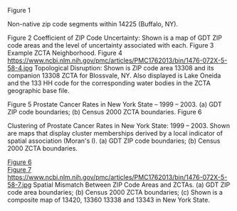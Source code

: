 

Figure 1


Non-native zip code segments within 14225 (Buffalo, NY).

Figure 2
Coefficient of ZIP Code Uncertainty: Shown is a map of GDT ZIP code areas and the level of uncertainty associated with each.
Figure 3
Example ZCTA Neighborhood.
Figure 4
https://www.ncbi.nlm.nih.gov/pmc/articles/PMC1762013/bin/1476-072X-5-58-4.jpg
Topological Disruption: Shown is ZIP code area 13308 and its companion 13308 ZCTA for Blossvale, NY. Also displayed is Lake Oneida and the 133 HH code for the corresponding water bodies in the ZCTA geographic base file.

Figure 5
Prostate Cancer Rates in New York State – 1999 – 2003. (a) GDT ZIP code boundaries; (b) Census 2000 ZCTA boundaries.
Figure 6

Clustering of Prostate Cancer Rates in New York State: 1999 – 2003. Shown are maps that display cluster memberships derived by a local indicator of spatial association (Moran's I). (a) GDT ZIP code boundaries; (b) Census 2000 ZCTA boundaries.

[Figure 6](https://www.ncbi.nlm.nih.gov/pmc/articles/PMC1762013/figure/F6/)  
[Figure 7](https://www.ncbi.nlm.nih.gov/pmc/articles/PMC1762013/figure/F7/)  
https://www.ncbi.nlm.nih.gov/pmc/articles/PMC1762013/bin/1476-072X-5-58-7.jpg
Spatial Mismatch Between ZIP Code Areas and ZCTAs. (a) GDT ZIP code area boundaries; (b) Census 2000 ZCTA boundaries; (c) Shown is a composite map of 13420, 13360 13338 and 13343 in New York State.
